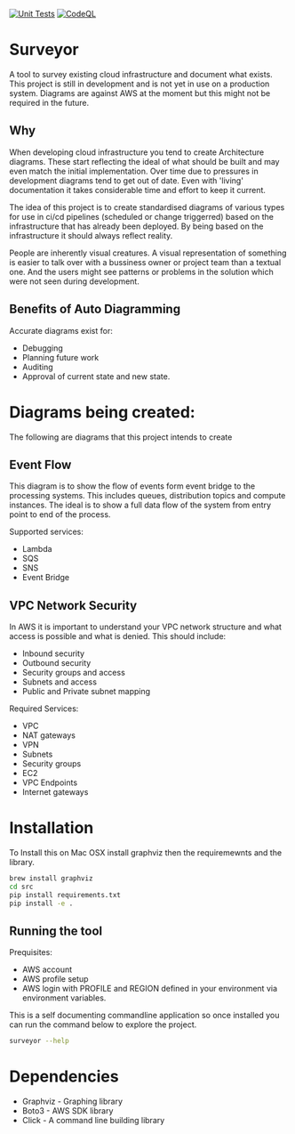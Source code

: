 [![Unit Tests](https://github.com/DavidWylie/Surveyor/actions/workflows/python-app.yml/badge.svg)](https://github.com/DavidWylie/Surveyor/actions/workflows/python-app.yml)
[![CodeQL](https://github.com/DavidWylie/Surveyor/actions/workflows/codeql-analysis.yml/badge.svg)](https://github.com/DavidWylie/Surveyor/actions/workflows/codeql-analysis.yml)
# Surveyor
A tool to survey existing cloud infrastructure and document what exists.
This project is still in development and is not yet in use on a production system.  Diagrams are against AWS at the moment but this might not be required in the future.

## Why
When developing cloud infrastructure you tend to create Architecture diagrams.
These start reflecting the ideal of what should be built and may even match the initial implementation.  Over time due to pressures in development diagrams tend to get out of date.   Even with 'living' documentation it takes considerable time and effort to keep it current.

The idea of this project is to create standardised diagrams of various types for use in ci/cd pipelines (scheduled or change triggerred) based on the infrastructure that has already been deployed.  By being based on the infrastructure it should always reflect reality.

People are inherently visual creatures.  A visual representation of something is easier to talk over with a bussiness owner or project team than a textual one.  And the users might see patterns or problems in the solution which were not seen during development.

## Benefits of Auto Diagramming

Accurate diagrams exist for:
- Debugging
- Planning future work
- Auditing
- Approval of current state and new state.

# Diagrams being created:
The following are diagrams that this project intends to create

## Event Flow
This diagram is to show the flow of events form event bridge to the processing systems.  This includes queues, distribution topics and compute instances.  The ideal is to show a full data flow of the system from entry point to end of the process.

Supported services:
- Lambda
- SQS
- SNS
- Event Bridge

## VPC Network Security
In AWS it is important to understand your VPC network structure and what access is possible and what is denied.  This should include:
- Inbound security
- Outbound security
- Security groups and access
- Subnets and access
- Public and Private subnet mapping

Required Services:
- VPC
- NAT gateways
- VPN
- Subnets
- Security groups
- EC2
- VPC Endpoints
- Internet gateways

# Installation
To Install this on  Mac OSX install graphviz then the requiremewnts and the library.
```bash
brew install graphviz
cd src
pip install requirements.txt
pip install -e .
```

## Running the tool
Prequisites:
- AWS account
- AWS profile setup 
- AWS login with PROFILE and REGION defined in your environment via environment variables.

This is a self documenting commandline application so once installed you can run the command below to explore the project.
```bash
surveyor --help
```

# Dependencies
- Graphviz - Graphing library
- Boto3 - AWS SDK library
- Click - A command line building library
